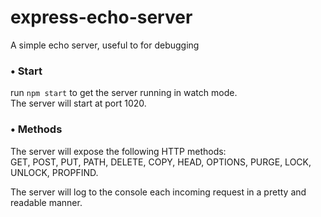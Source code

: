 # express-echo-server
A simple echo server, useful to for debugging

### • Start
run `npm start` to get the server running in watch mode.  
The server will start at port 1020.

### • Methods

The server will expose the following HTTP methods:  
GET, POST, PUT, PATH, DELETE, COPY, HEAD, OPTIONS, PURGE, LOCK, UNLOCK, PROPFIND.

The server will log to the console each incoming request in a pretty and readable manner.